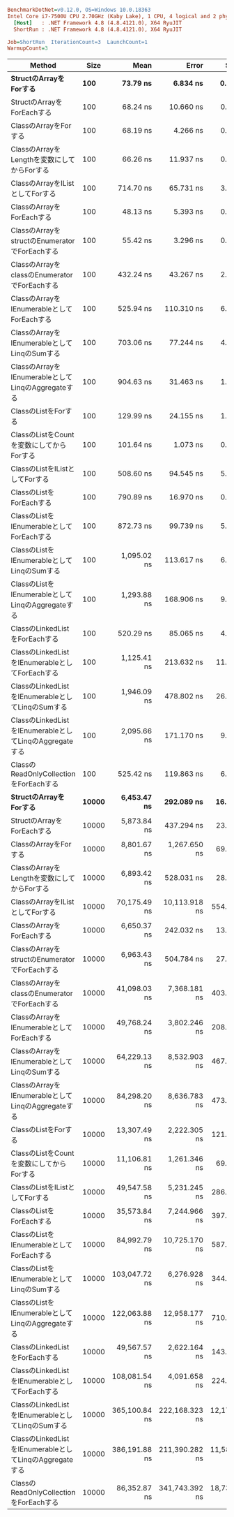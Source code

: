 ``` ini

BenchmarkDotNet=v0.12.0, OS=Windows 10.0.18363
Intel Core i7-7500U CPU 2.70GHz (Kaby Lake), 1 CPU, 4 logical and 2 physical cores
  [Host]   : .NET Framework 4.8 (4.8.4121.0), X64 RyuJIT
  ShortRun : .NET Framework 4.8 (4.8.4121.0), X64 RyuJIT

Job=ShortRun  IterationCount=3  LaunchCount=1  
WarmupCount=3  

```
|                                          Method |  Size |          Mean |          Error |        StdDev |
|------------------------------------------------ |------ |--------------:|---------------:|--------------:|
|                              **StructのArrayをForする** |   **100** |      **73.79 ns** |       **6.834 ns** |      **0.375 ns** |
|                          StructのArrayをForEachする |   100 |      68.24 ns |      10.660 ns |      0.584 ns |
|                               ClassのArrayをForする |   100 |      68.19 ns |       4.266 ns |      0.234 ns |
|                 ClassのArrayをLengthを変数にしてからForする |   100 |      66.26 ns |      11.937 ns |      0.654 ns |
|                       ClassのArrayをIListとしてForする |   100 |     714.70 ns |      65.731 ns |      3.603 ns |
|                           ClassのArrayをForEachする |   100 |      48.13 ns |       5.393 ns |      0.296 ns |
|         ClassのArrayをstructのEnumeratorでForEachする |   100 |      55.42 ns |       3.296 ns |      0.181 ns |
|          ClassのArrayをclassのEnumeratorでForEachする |   100 |     432.24 ns |      43.267 ns |      2.372 ns |
|             ClassのArrayをIEnumerableとしてForEachする |   100 |     525.94 ns |     110.310 ns |      6.046 ns |
|            ClassのArrayをIEnumerableとしてLinqのSumする |   100 |     703.06 ns |      77.244 ns |      4.234 ns |
|      ClassのArrayをIEnumerableとしてLinqのAggregateする |   100 |     904.63 ns |      31.463 ns |      1.725 ns |
|                                ClassのListをForする |   100 |     129.99 ns |      24.155 ns |      1.324 ns |
|                   ClassのListをCountを変数にしてからForする |   100 |     101.64 ns |       1.073 ns |      0.059 ns |
|                        ClassのListをIListとしてForする |   100 |     508.60 ns |      94.545 ns |      5.182 ns |
|                            ClassのListをForEachする |   100 |     790.89 ns |      16.970 ns |      0.930 ns |
|              ClassのListをIEnumerableとしてForEachする |   100 |     872.73 ns |      99.739 ns |      5.467 ns |
|             ClassのListをIEnumerableとしてLinqのSumする |   100 |   1,095.02 ns |     113.617 ns |      6.228 ns |
|       ClassのListをIEnumerableとしてLinqのAggregateする |   100 |   1,293.88 ns |     168.906 ns |      9.258 ns |
|                      ClassのLinkedListをForEachする |   100 |     520.29 ns |      85.065 ns |      4.663 ns |
|        ClassのLinkedListをIEnumerableとしてForEachする |   100 |   1,125.41 ns |     213.632 ns |     11.710 ns |
|       ClassのLinkedListをIEnumerableとしてLinqのSumする |   100 |   1,946.09 ns |     478.802 ns |     26.245 ns |
| ClassのLinkedListをIEnumerableとしてLinqのAggregateする |   100 |   2,095.66 ns |     171.170 ns |      9.382 ns |
|              ClassのReadOnlyCollectionをForEachする |   100 |     525.42 ns |     119.863 ns |      6.570 ns |
|                              **StructのArrayをForする** | **10000** |   **6,453.47 ns** |     **292.089 ns** |     **16.010 ns** |
|                          StructのArrayをForEachする | 10000 |   5,873.84 ns |     437.294 ns |     23.970 ns |
|                               ClassのArrayをForする | 10000 |   8,801.67 ns |   1,267.650 ns |     69.484 ns |
|                 ClassのArrayをLengthを変数にしてからForする | 10000 |   6,893.42 ns |     528.031 ns |     28.943 ns |
|                       ClassのArrayをIListとしてForする | 10000 |  70,175.49 ns |  10,113.918 ns |    554.378 ns |
|                           ClassのArrayをForEachする | 10000 |   6,650.37 ns |     242.032 ns |     13.267 ns |
|         ClassのArrayをstructのEnumeratorでForEachする | 10000 |   6,963.43 ns |     504.784 ns |     27.669 ns |
|          ClassのArrayをclassのEnumeratorでForEachする | 10000 |  41,098.03 ns |   7,368.181 ns |    403.875 ns |
|             ClassのArrayをIEnumerableとしてForEachする | 10000 |  49,768.24 ns |   3,802.246 ns |    208.414 ns |
|            ClassのArrayをIEnumerableとしてLinqのSumする | 10000 |  64,229.13 ns |   8,532.903 ns |    467.717 ns |
|      ClassのArrayをIEnumerableとしてLinqのAggregateする | 10000 |  84,298.20 ns |   8,636.783 ns |    473.411 ns |
|                                ClassのListをForする | 10000 |  13,307.49 ns |   2,222.305 ns |    121.812 ns |
|                   ClassのListをCountを変数にしてからForする | 10000 |  11,106.81 ns |   1,261.346 ns |     69.139 ns |
|                        ClassのListをIListとしてForする | 10000 |  49,547.58 ns |   5,231.245 ns |    286.742 ns |
|                            ClassのListをForEachする | 10000 |  35,573.84 ns |   7,244.966 ns |    397.121 ns |
|              ClassのListをIEnumerableとしてForEachする | 10000 |  84,992.79 ns |  10,725.170 ns |    587.883 ns |
|             ClassのListをIEnumerableとしてLinqのSumする | 10000 | 103,047.72 ns |   6,276.928 ns |    344.060 ns |
|       ClassのListをIEnumerableとしてLinqのAggregateする | 10000 | 122,063.88 ns |  12,958.177 ns |    710.281 ns |
|                      ClassのLinkedListをForEachする | 10000 |  49,567.57 ns |   2,622.164 ns |    143.730 ns |
|        ClassのLinkedListをIEnumerableとしてForEachする | 10000 | 108,081.54 ns |   4,091.658 ns |    224.278 ns |
|       ClassのLinkedListをIEnumerableとしてLinqのSumする | 10000 | 365,100.84 ns | 222,168.323 ns | 12,177.795 ns |
| ClassのLinkedListをIEnumerableとしてLinqのAggregateする | 10000 | 386,191.88 ns | 211,390.282 ns | 11,587.015 ns |
|              ClassのReadOnlyCollectionをForEachする | 10000 |  86,352.87 ns | 341,743.392 ns | 18,732.108 ns |

